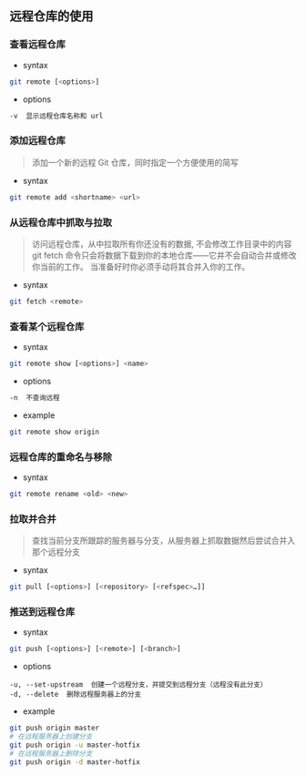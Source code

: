 ## 远程仓库的使用
### 查看远程仓库
- syntax
```bash
git remote [<options>]
```
- options
```bash
-v  显示远程仓库名称和 url
```
### 添加远程仓库
> 添加一个新的远程 Git 仓库，同时指定一个方便使用的简写
- syntax
```bash
git remote add <shortname> <url>
```


### 从远程仓库中抓取与拉取
> 访问远程仓库，从中拉取所有你还没有的数据, 不会修改工作目录中的内容  
> git fetch 命令只会将数据下载到你的本地仓库——它并不会自动合并或修改你当前的工作。 当准备好时你必须手动将其合并入你的工作。
- syntax
```bash
git fetch <remote>
```

### 查看某个远程仓库
- syntax
```bash
git remote show [<options>] <name>
```
- options
```bash
-n  不查询远程
```
- example
```bash
git remote show origin
```
### 远程仓库的重命名与移除
- syntax
```bash
git remote rename <old> <new>
```
### 拉取并合并
> 查找当前分支所跟踪的服务器与分支，从服务器上抓取数据然后尝试合并入那个远程分支
- syntax
```bash
git pull [<options>] [<repository> [<refspec>…​]]
```
### 推送到远程仓库
- syntax
```bash
git push [<options>] [<remote>] [<branch>]
```
- options
```
-u, --set-upstream  创建一个远程分支，并提交到远程分支（远程没有此分支）
-d, --delete  删除远程服务器上的分支
```
- example
```bash
git push origin master
# 在远程服务器上创建分支
git push origin -u master-hotfix
# 在远程服务器上删除分支
git push origin -d master-hotfix
```